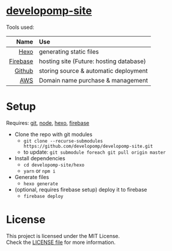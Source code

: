 # <a href="https://developomp.com" target="_blank">developomp-site</a>

Tools used:

|                                    Name | Use                                     |
| --------------------------------------: | :-------------------------------------- |
|                 [Hexo](https://hexo.io) | generating static files                 |
| [Firebase](https://firebase.google.com) | hosting site (Future: hosting database) |
|            [Github](https://github.com) | storing source & automatic deployment   |
|           [AWS](https://aws.amazon.com) | Domain name purchase & management       |

# Setup

Requires: [git](https://git-scm.com), [node](https://nodejs.org), [hexo](https://github.com/hexojs/hexo), [firebase](https://firebase.google.com)

- Clone the repo with git modules
  - `git clone --recurse-submodules https://github.com/developomp/developomp-site.git`
  - to update: `git submodule foreach git pull origin master`
- Install dependencies
  - `cd developomp-site/hexo`
  - `yarn` or `npm i`
- Generate files
  - `hexo generate`
- (optional, requires firebase setup) deploy it to firebase
  - `firebase deploy`

# License

This project is licensed under the MIT License.\
Check the [LICENSE file](./LICENSE) for more information.
